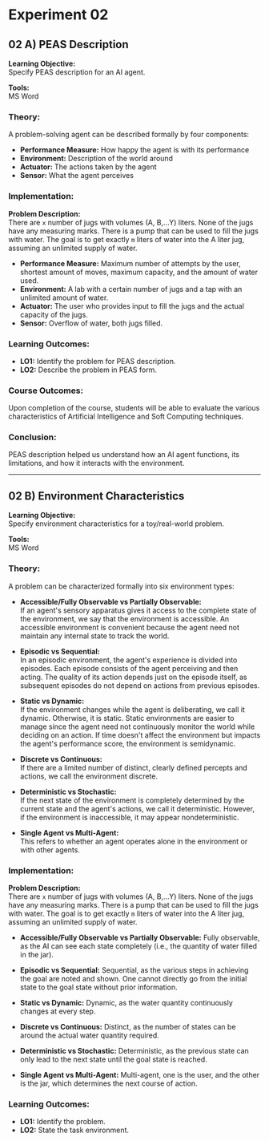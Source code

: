 # Experiment 02

## 02 A) PEAS Description

**Learning Objective:**  
Specify PEAS description for an AI agent.

**Tools:**  
MS Word

### Theory:

A problem-solving agent can be described formally by four components:

- **Performance Measure:** How happy the agent is with its performance
- **Environment:** Description of the world around
- **Actuator:** The actions taken by the agent
- **Sensor:** What the agent perceives

### Implementation:

**Problem Description:**  
There are `x` number of jugs with volumes (A, B,...Y) liters. None of the jugs have any measuring marks. There is a pump that can be used to fill the jugs with water. The goal is to get exactly `m` liters of water into the A liter jug, assuming an unlimited supply of water.

- **Performance Measure:** Maximum number of attempts by the user, shortest amount of moves, maximum capacity, and the amount of water used.
- **Environment:** A lab with a certain number of jugs and a tap with an unlimited amount of water.
- **Actuator:** The user who provides input to fill the jugs and the actual capacity of the jugs.
- **Sensor:** Overflow of water, both jugs filled.

### Learning Outcomes:

- **LO1:** Identify the problem for PEAS description.
- **LO2:** Describe the problem in PEAS form.

### Course Outcomes:

Upon completion of the course, students will be able to evaluate the various characteristics of Artificial Intelligence and Soft Computing techniques.

### Conclusion:

PEAS description helped us understand how an AI agent functions, its limitations, and how it interacts with the environment.

---

## 02 B) Environment Characteristics

**Learning Objective:**  
Specify environment characteristics for a toy/real-world problem.

**Tools:**  
MS Word

### Theory:

A problem can be characterized formally into six environment types:

- **Accessible/Fully Observable vs Partially Observable:**  
  If an agent's sensory apparatus gives it access to the complete state of the environment, we say that the environment is accessible. An accessible environment is convenient because the agent need not maintain any internal state to track the world.
- **Episodic vs Sequential:**  
  In an episodic environment, the agent's experience is divided into episodes. Each episode consists of the agent perceiving and then acting. The quality of its action depends just on the episode itself, as subsequent episodes do not depend on actions from previous episodes.

- **Static vs Dynamic:**  
  If the environment changes while the agent is deliberating, we call it dynamic. Otherwise, it is static. Static environments are easier to manage since the agent need not continuously monitor the world while deciding on an action. If time doesn't affect the environment but impacts the agent's performance score, the environment is semidynamic.

- **Discrete vs Continuous:**  
  If there are a limited number of distinct, clearly defined percepts and actions, we call the environment discrete.

- **Deterministic vs Stochastic:**  
  If the next state of the environment is completely determined by the current state and the agent's actions, we call it deterministic. However, if the environment is inaccessible, it may appear nondeterministic.

- **Single Agent vs Multi-Agent:**  
  This refers to whether an agent operates alone in the environment or with other agents.

### Implementation:

**Problem Description:**  
There are `x` number of jugs with volumes (A, B,...Y) liters. None of the jugs have any measuring marks. There is a pump that can be used to fill the jugs with water. The goal is to get exactly `m` liters of water into the A liter jug, assuming an unlimited supply of water.

- **Accessible/Fully Observable vs Partially Observable:** Fully observable, as the AI can see each state completely (i.e., the quantity of water filled in the jar).
- **Episodic vs Sequential:** Sequential, as the various steps in achieving the goal are noted and shown. One cannot directly go from the initial state to the goal state without prior information.

- **Static vs Dynamic:** Dynamic, as the water quantity continuously changes at every step.

- **Discrete vs Continuous:** Distinct, as the number of states can be around the actual water quantity required.

- **Deterministic vs Stochastic:** Deterministic, as the previous state can only lead to the next state until the goal state is reached.

- **Single Agent vs Multi-Agent:** Multi-agent, one is the user, and the other is the jar, which determines the next course of action.

### Learning Outcomes:

- **LO1:** Identify the problem.
- **LO2:** State the task environment.
